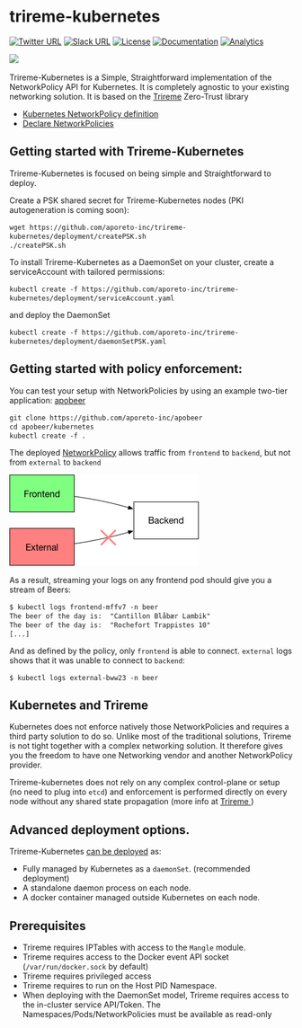 # trireme-kubernetes

[![Twitter URL](https://img.shields.io/badge/twitter-follow-blue.svg)](https://twitter.com/aporeto_trireme) [![Slack URL](https://img.shields.io/badge/slack-join-green.svg)](https://triremehq.slack.com/messages/general/) [![License](https://img.shields.io/badge/license-Apache--2.0-blue.svg)](https://www.apache.org/licenses/LICENSE-2.0) [![Documentation](https://img.shields.io/badge/docs-godoc-blue.svg)](https://godoc.org/github.com/aporeto-inc/trireme)
[![Analytics](https://ga-beacon.appspot.com/UA-90327502-1/welcome-page)](https://github.com/igrigorik/ga-beacon)

<img src="https://www.aporeto.com/wp-content/uploads/2016/10/trireme-logo-final-b.png" width="200">

Trireme-Kubernetes is a Simple, Straightforward implementation of the NetworkPolicy API for Kubernetes. It is completely agnostic to your existing networking solution.
It is based on the [Trireme](https://github.com/aporeto-inc/trireme) Zero-Trust library

* [Kubernetes NetworkPolicy definition](https://kubernetes.io/docs/concepts/services-networking/network-policies/)
* [Declare NetworkPolicies](https://kubernetes.io/docs/tasks/administer-cluster/declare-network-policy/)

## Getting started with Trireme-Kubernetes

Trireme-Kubernetes is focused on being simple and Straightforward to deploy.

Create a PSK shared secret for Trireme-Kubernetes nodes (PKI autogeneration is coming soon):

```
wget https://github.com/aporeto-inc/trireme-kubernetes/deployment/createPSK.sh
./createPSK.sh
```

To install Trireme-Kubernetes as a DaemonSet on your cluster, create a serviceAccount with tailored permissions:

```
kubectl create -f https://github.com/aporeto-inc/trireme-kubernetes/deployment/serviceAccount.yaml
```

and deploy the DaemonSet
```
kubectl create -f https://github.com/aporeto-inc/trireme-kubernetes/deployment/daemonSetPSK.yaml
```

## Getting started with policy enforcement:

You can test your setup with NetworkPolicies by using an example two-tier application: [apobeer](https://github.com/aporeto-inc/apobeer)
```
git clone https://github.com/aporeto-inc/apobeer
cd apobeer/kubernetes
kubectl create -f .
```

The deployed [NetworkPolicy](https://github.com/aporeto-inc/apobeer/blob/master/kubernetes/policy.yaml) allows traffic from `frontend` to `backend`, but not from `external` to `backend`


![Kubernetes cluster with Trireme](docs/apobeer.png)

As a result, streaming your logs on any frontend pod should give you a stream of Beers:

```
$ kubectl logs frontend-mffv7 -n beer
The beer of the day is:  "Cantillon Blåbær Lambik"
The beer of the day is:  "Rochefort Trappistes 10"
[...]
```

And as defined by the policy, only `frontend` is able to connect. `external` logs shows that it was unable to connect to `backend`:

```
$ kubectl logs external-bww23 -n beer
```

## Kubernetes and Trireme

Kubernetes does not enforce natively those NetworkPolicies and requires a third party solution to do so. Unlike most of the traditional solutions, Trireme is not tight together with a complex networking solution. It therefore gives you the freedom to have one Networking vendor and another NetworkPolicy provider.

Trireme-kubernetes does not rely on any complex control-plane or setup (no need to plug into `etcd`) and enforcement is performed directly on every node without any shared state propagation (more info at  [Trireme ](https://github.com/aporeto-inc/trireme))


## Advanced deployment options.

Trireme-Kubernetes [can be deployed](https://github.com/aporeto-inc/trireme-kubernetes/tree/master/deployment) as:

* Fully managed by Kubernetes as a `daemonSet`. (recommended deployment)
* A standalone daemon process on each node.
* A docker container managed outside Kubernetes on each node.

## Prerequisites

* Trireme requires IPTables with access to the `Mangle` module.
* Trireme requires access to the Docker event API socket (`/var/run/docker.sock` by default)
* Trireme requires privileged access
* Trireme requires to run on the Host PID Namespace.
* When deploying with the DaemonSet model, Trireme requires access to the in-cluster service API/Token. The Namespaces/Pods/NetworkPolicies must be available as read-only
